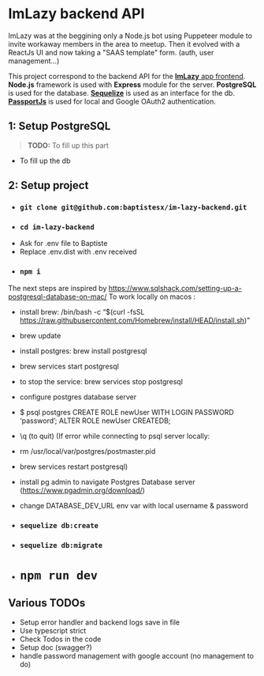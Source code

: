 # ImLazy backend API

ImLazy was at the beggining only a Node.js bot using Puppeteer module to invite workaway members in the area to meetup.
Then it evolved with a ReactJs UI and now taking a "SAAS template" form. (auth, user management...)

This project correspond to the backend API for the [**ImLazy** app frontend](https://github.com/baptistesx/im-lazy-frontend).
**Node.js** framework is used with **Express** module for the server.
**PostgreSQL** is used for the database.
[**Sequelize**](https://sequelize.org/) is used as an interface for the db.
[**PassportJs**](https://www.passportjs.org/) is used for local and Google OAuth2 authentication.

## 1: Setup PostgreSQL

> **TODO:** To fill up this part

- To fill up the db

## 2: Setup project

- ### `git clone git@github.com:baptistesx/im-lazy-backend.git`
- ### `cd im-lazy-backend`
- Ask for .env file to Baptiste
- Replace .env.dist with .env received
- ### `npm i`

The next steps are inspired by https://www.sqlshack.com/setting-up-a-postgresql-database-on-mac/
To work locally on macos :

- install brew: /bin/bash -c “$(curl -fsSL https://raw.githubusercontent.com/Homebrew/install/HEAD/install.sh)”
- brew update
- install postgres: brew install postgresql
- brew services start postgresql
- to stop the service: brew services stop postgresql

- configure postgres database server
- $ psql postgres
  CREATE ROLE newUser WITH LOGIN PASSWORD ‘password’;
  ALTER ROLE newUser CREATEDB;
- \q (to quit)
  (If error while connecting to psql server locally:
- rm /usr/local/var/postgres/postmaster.pid
- brew services restart postgresql)
- install pg admin to navigate Postgres Database server (https://www.pgadmin.org/download/)

- change DATABASE_DEV_URL env var with local username & password
- ### `sequelize db:create`
- ### `sequelize db:migrate`

- # `npm run dev`

## Various TODOs

- Setup error handler and backend logs save in file
- Use typescript strict
- Check Todos in the code
- Setup doc (swagger?)
- handle password management with google account (no management to do)